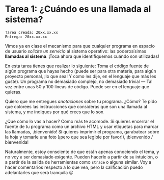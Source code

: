 # Tarea 1: ¿Cuándo es una llamada al sistema?

    Tarea creada: 20xx.xx.xx
	Entrega: 20xx.xx.xx

Vimos ya en clase el mecanismo para que cualquier programa en espacio de usuario
_solicite un servicio_ al sistema operativo: las poderosísimas **llamadas al
sistema**. ¡Toca ahora que identifiquemos cuándo son utilizadas!

En esta tarea tienes que realizar lo siguiente: Toma el código fuente de algún
programa que hayas hecho (puede ser para otra materia, para algún proyecto
personal, ¡lo que sea! Y como les dije, en el lenguaje que más les guste). Un
programa no demasiado complejo, no demasiado trivial — Tal vez entre unas 50 y
100 líneas de código. Puede ser en el lenguaje que quieras.

Quiero que me entregues _anotaciones_ sobre tu programa. ¿Cómo? Te pido que
colorees las instrucciones que consideras que son una llamada al sistema, y me
indiques por qué crees que lo son.

¿Que cómo lo vas a hacer? Como más te acomode. Si quieres encerrar el fuente de
tu programa como un archivo HTML y usar etiquetas para marcar las llamadas,
¡bienvenido! Si quieres imprimir el programa, garabatear sobre la hoja y tomarle
una foto (¡pero que sea legible por favor!), ¡bienvenido / bienvenida!

Naturalmente, estoy consciente de que están apenas conociendo el tema, y no voy
a ser demasiado exigente. Pueden hacerlo a partir de su intuición, o a partir de
la salida de herramientas como `strace` o alguna similar. Voy a hacer
comentarios respecto a lo que vea, pero la calificación puedo adelantarles que
será tranquila 😉

<!-- **20xx.xx.xx:** [Ya está lista la revisión y -->
<!-- comentario](./revision.org) para todas sus entregas. -->
